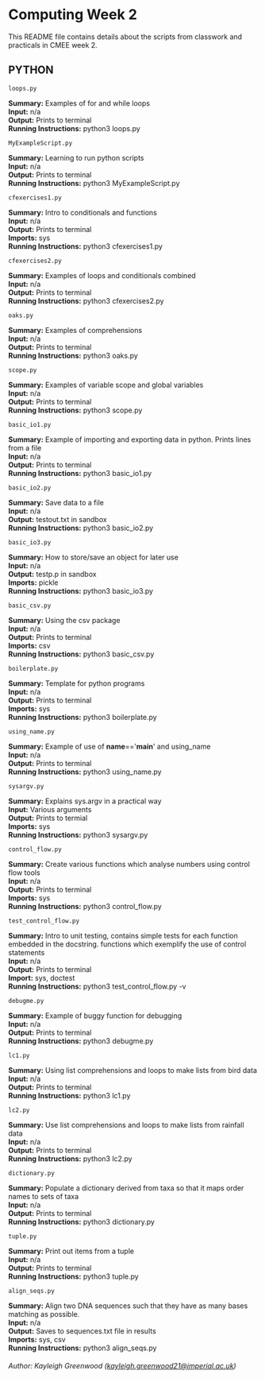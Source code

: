 # Computing Week 2

This README file contains details about the scripts from classwork and practicals in CMEE week 2.

## PYTHON

    loops.py

**Summary:** Examples of for and while loops <br />
**Input:** n/a <br />
**Output:** Prints to terminal <br />
**Running Instructions:** python3 loops.py <br />


    MyExampleScript.py

**Summary:** Learning to run python scripts <br />
**Input:** n/a <br />
**Output:** Prints to terminal <br />
**Running Instructions:** python3 MyExampleScript.py <br />


    cfexercises1.py

**Summary:** Intro to conditionals and functions <br />
**Input:** n/a <br />
**Output:** Prints to terminal <br />
**Imports:** sys <br />
**Running Instructions:** python3 cfexercises1.py <br />


    cfexercises2.py

**Summary:** Examples of loops and conditionals combined <br />
**Input:** n/a<br />
**Output:** Prints to terminal <br />
**Running Instructions:** python3 cfexercises2.py <br />


    oaks.py

**Summary:** Examples of comprehensions <br />
**Input:** n/a <br />
**Output:** Prints to terminal <br />
**Running Instructions:** python3 oaks.py<br />


    scope.py

**Summary:** Examples of variable scope and global variables <br />
**Input:** n/a <br />
**Output:** Prints to terminal <br />
**Running Instructions:** python3 scope.py <br />


    basic_io1.py

**Summary:** Example of importing and exporting data in python. Prints lines from a file <br />
**Input:** n/a <br />
**Output:** Prints to terminal <br />
**Running Instructions:** python3 basic_io1.py <br />


    basic_io2.py

**Summary:** Save data to a file <br />
**Input:** n/a <br />
**Output:** testout.txt in sandbox <br />
**Running Instructions:** python3 basic_io2.py <br />


    basic_io3.py

**Summary:** How to store/save an object for later use <br />
**Input:** n/a <br />
**Output:** testp.p in sandbox <br />
**Imports:** pickle <br />
**Running Instructions:** python3 basic_io3.py <br />



    basic_csv.py

**Summary:** Using the csv package <br />
**Input:** n/a <br />
**Output:** Prints to terminal <br />
**Imports:** csv <br />
**Running Instructions:** python3 basic_csv.py <br />



    boilerplate.py

**Summary:** Template for python programs <br />
**Input:** n/a <br />
**Output:** Prints to terminal <br />
**Imports:** sys <br />
**Running Instructions:** python3 boilerplate.py<br />


    using_name.py

**Summary:** Example of use of __name__=='__main__' and using_name <br />
**Input:** n/a <br />
**Output:** Prints to terminal <br />
**Running Instructions:** python3 using_name.py <br />


    sysargv.py

**Summary:** Explains sys.argv in a practical way <br />
**Input:** Various arguments <br />
**Output:** Prints to termial <br />
**Imports:** sys <br />
**Running Instructions:** python3 sysargv.py <br />



    control_flow.py

**Summary:** Create various functions which analyse numbers using control flow tools <br />
**Input:** n/a <br />
**Output:** Prints to terminal <br />
**Imports:** sys <br />
**Running Instructions:** python3 control_flow.py<br />


    test_control_flow.py

**Summary:** Intro to unit testing, contains simple tests for each function embedded in the docstring. functions which exemplify the use of control statements <br />
**Input:** n/a <br />
**Output:** Prints to terminal <br />
**Import:** sys, doctest <br />
**Running Instructions:** python3 test_control_flow.py -v <br />


    debugme.py

**Summary:** Example of buggy function for debugging <br />
**Input:** n/a <br />
**Output:** Prints to terminal <br />
**Running Instructions:** python3 debugme.py <br />



    lc1.py

**Summary:** Using list comprehensions and loops to make lists from bird data <br />
**Input:** n/a <br />
**Output:** Prints to terminal <br />
**Running Instructions:** python3 lc1.py <br />


    lc2.py

**Summary:** Use list comprehensions and loops to make lists from rainfall data <br />
**Input:** n/a <br />
**Output:** Prints to terminal <br />
**Running Instructions:** python3 lc2.py<br />


    dictionary.py

**Summary:** Populate a dictionary derived from taxa so that it maps order names to sets of taxa <br />
**Input:** n/a <br />
**Output:** Prints to terminal <br />
**Running Instructions:** python3 dictionary.py<br />


    tuple.py

**Summary:** Print out items from a tuple <br />
**Input:** n/a <br />
**Output:** Prints to terminal <br />
**Running Instructions:** python3 tuple.py <br />


    align_seqs.py

**Summary:** Align two DNA sequences such that they have as many bases matching as possible. <br />
**Input:** n/a <br />
**Output:** Saves to sequences.txt file in results <br />
**Imports:** sys, csv <br />
**Running Instructions:** python3 align_seqs.py<br />

###### Author: Kayleigh Greenwood (kayleigh.greenwood21@imperial.ac.uk)